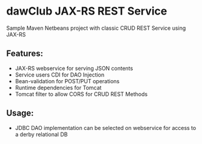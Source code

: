dawClub JAX-RS REST Service
==========

Sample Maven Netbeans project with classic CRUD REST Service using JAX-RS

Features:
-------------
- JAX-RS webservice for serving JSON contents
- Service users CDI for DAO Injection
- Bean-validation for POST/PUT operations
- Runtime dependencies for Tomcat
- Tomcat filter to allow CORS for CRUD REST Methods

Usage:
-------------
- JDBC DAO implementation can be selected on webservice for access to a derby relational DB
